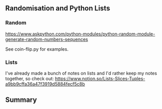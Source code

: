 ## Randomisation and Python Lists

### Random
https://www.askpython.com/python-modules/python-random-module-generate-random-numbers-sequences

See coin-flip.py for examples.

### Lists
I've already made a bunch of notes on lists and I'd rather keep my notes together, so check out:
https://www.notion.so/Lists-Slices-Tuples-a9bb9cffa36a47f3919d5884fecf5c8b

## Summary